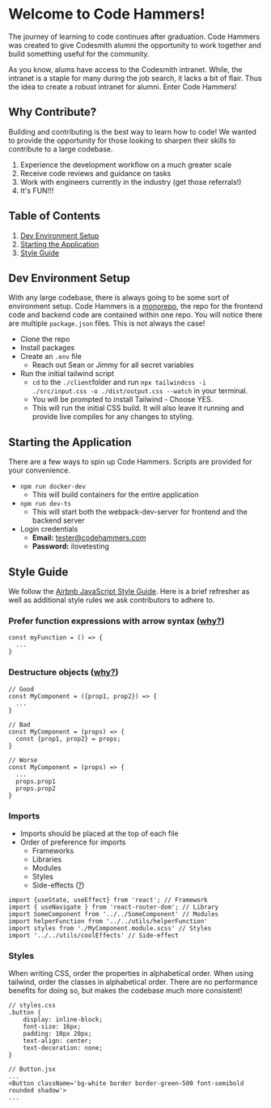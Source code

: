 # Welcome to Code Hammers!

The journey of learning to code continues after graduation. Code Hammers was created to give Codesmith alumni the opportunity to work together and build something useful for the community.

As you know, alums have access to the Codesmith intranet. While, the intranet is a staple for many during the job search, it lacks a bit of flair. Thus the idea to create a robust intranet for alumni. Enter Code Hammers!

## Why Contribute?

Building and contributing is the best way to learn how to code! We wanted to provide the opportunity for those looking to sharpen their skills to contribute to a large codebase.

1. Experience the development workflow on a much greater scale
2. Receive code reviews and guidance on tasks
3. Work with engineers currently in the industry (get those referrals!)
4. It's FUN!!!

## Table of Contents

1. [Dev Environment Setup](#dev-environment-setup)
2. [Starting the Application](#starting-the-application)
3. [Style Guide](#style-guide)

## Dev Environment Setup

With any large codebase, there is always going to be some sort of environment setup. Code Hammers is a [monorepo](https://en.wikipedia.org/wiki/Monorepo), the repo for the frontend code and backend code are contained within one repo. You will notice there are multiple `package.json` files. This is not always the case!

- Clone the repo
- Install packages
- Create an `.env` file
  - Reach out Sean or Jimmy for all secret variables
- Run the initial tailwind script
  - `cd` to the `./client`folder and run `npx tailwindcss -i ./src/input.css -o ./dist/output.css --watch` in your terminal.
  - You will be prompted to install Tailwind - Choose YES.
  - This will run the initial CSS build. It will also leave it running and provide live compiles for any changes to styling.

## Starting the Application

There are a few ways to spin up Code Hammers. Scripts are provided for your convenience.

- `npm run docker-dev`
  - This will build containers for the entire application
- `npm run dev-ts`
  - This will start both the webpack-dev-server for frontend and the backend server
- Login credentials
  - **Email:** tester@codehammers.com
  - **Password:** ilovetesting

## Style Guide

We follow the [Airbnb JavaScript Style Guide](https://github.com/airbnb/javascript?tab=readme-ov-file). Here is a brief refresher as well as additional style rules we ask contributors to adhere to.

### Prefer function expressions with arrow syntax ([why?](https://github.com/airbnb/javascript?tab=readme-ov-file#functions--declarations))

```
const myFunction = () => {
  ...
}
```

### Destructure objects ([why?](https://github.com/airbnb/javascript?tab=readme-ov-file#destructuring--object))

```
// Good
const MyComponent = ({prop1, prop2}) => {
  ...
}

// Bad
const MyComponent = (props) => {
  const {prop1, prop2} = props;
}

// Worse
const MyComponent = (props) => {
  ...
  props.prop1
  props.prop2
}
```

### Imports

- Imports should be placed at the top of each file
- Order of preference for imports
  - Frameworks
  - Libraries
  - Modules
  - Styles
  - Side-effects ([?](https://developer.mozilla.org/en-US/docs/Web/JavaScript/Reference/Statements/import#import_a_module_for_its_side_effects_only))

```
import {useState, useEffect} from 'react'; // Framework
import { useNavigate } from 'react-router-dom'; // Library
import SomeComponent from '../../SomeComponent' // Modules
import helperFunction from '../../utils/helperFunction'
import styles from './MyComponent.module.scss' // Styles
import '../../utils/coolEffects' // Side-effect
```

### Styles

When writing CSS, order the properties in alphabetical order. When using tailwind, order the classes in alphabetical order. There are no performance benefits for doing so, but makes the codebase much more consistent!

```
// styles.css 
.button {
    display: inline-block;
    font-size: 16px;
    padding: 10px 20px;
    text-align: center;
    text-decoration: none;
}

// Button.jsx
...
<Button className='bg-white border border-green-500 font-semibold rounded shadow'>
...
```
